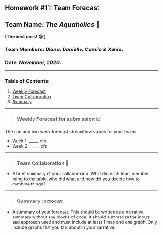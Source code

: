 ## Homework #11: Team Forecast
## Team Name: *The Aquaholics* :ocean:
#### (The best ones! :sunglasses: )

### Team Members:  *Diana, Danielle, Camilo & Xenia*.
### Date: *November, 2020*.

---

### Table of Contents:
1. [ Weekly Forecast](#weekly)
2. [ Team Collaboration](#team)
3. [ Summary](#summary)

---
<a name="weekly"></a>
>### **Weekly Forecast for submission :chart_with_upwards_trend:**

The one and two week forecast streamflow values for your teams.
- Week 1: _____ cfs
- Week 2: _____ cfs

---
<a name="team"></a>
>### **Team Collaboration :muscle:**

- A brief summary of your collaboration. What did each team member bring to the table, who did what and how did you decide how to combine things?

---
<a name="summary"></a>
>### **Summary :octocat:**

- A summary of your forecast. This should be written as a narrative summary without any blocks of code. It should summarize the inputs and approach used and must include at least 1 map and one graph. Only include graphs that you talk about in your narrative.